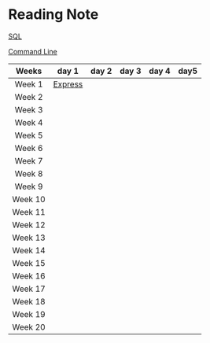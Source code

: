 
# Reading Note

[SQL](./SQL.md)

[Command Line](./The%20Command%20Line)


Weeks | day 1                         | day 2                         | day 3             | day 4|day5
:----: | :----:|:----:|:----: | :----:|:----:
Week 1 | [Express](./Express.md)|                                |                  | 
Week 2 |       |       |
Week 3 |         |      |       |
Week 4|           |      |       |
Week 5|           |      |       |          
Week 6|            |      |       |
Week 7|           |      |       |
Week 8|         |      |       |
Week 9|         |      |       |
Week 10|         |      |       |
Week 11|         |      |       |
Week 12|         |      |       |
Week 13|           |      |       |
Week 14|         |      |       | 
Week 15|          |      |       |
Week 16|         |      |       |
Week 17|        |      |       |
Week 18|          |      |       |
Week 19|          |      |       |
Week 20|              |      |       |


                  
    
